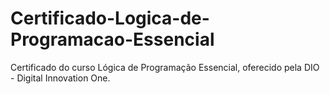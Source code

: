 # Certificado-Logica-de-Programacao-Essencial
Certificado do curso Lógica de Programação Essencial, oferecido pela DIO - Digital Innovation One.


